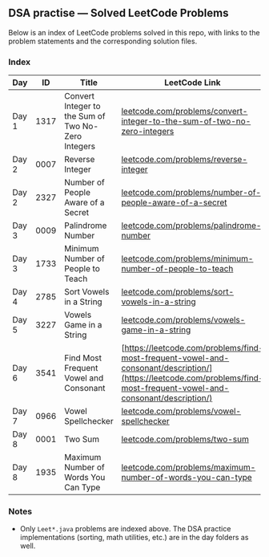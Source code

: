 ## DSA practise — Solved LeetCode Problems

Below is an index of LeetCode problems solved in this repo, with links to the problem statements and the corresponding solution files.

### Index

| Day | ID | Title | LeetCode Link | Solution |
| --- | --- | --- | --- | --- |
| Day 1 | 1317 | Convert Integer to the Sum of Two No-Zero Integers | [leetcode.com/problems/convert-integer-to-the-sum-of-two-no-zero-integers](https://leetcode.com/problems/convert-integer-to-the-sum-of-two-no-zero-integers/) | [Day 1/Leet1317.java](Day%201/Leet1317.java) |
| Day 2 | 0007 | Reverse Integer | [leetcode.com/problems/reverse-integer](https://leetcode.com/problems/reverse-integer/) | [Day 2/Leet0007.java](Day%202/Leet0007.java) |
| Day 2 | 2327 | Number of People Aware of a Secret | [leetcode.com/problems/number-of-people-aware-of-a-secret](https://leetcode.com/problems/number-of-people-aware-of-a-secret/) | [Day 2/Leet2327.java](Day%202/Leet2327.java) |
| Day 3 | 0009 | Palindrome Number | [leetcode.com/problems/palindrome-number](https://leetcode.com/problems/palindrome-number) | [Day 3/Leet0009.java](Day%203/Leet0009.java) |
| Day 3 | 1733 | Minimum Number of People to Teach | [leetcode.com/problems/minimum-number-of-people-to-teach](https://leetcode.com/problems/minimum-number-of-people-to-teach/) | [Day 3/Leet1733.java](Day%203/Leet1733.java) |
| Day 4 | 2785 | Sort Vowels in a String | [leetcode.com/problems/sort-vowels-in-a-string](https://leetcode.com/problems/sort-vowels-in-a-string/) | [Day 4/Leet2785.java](Day%204/Leet2785.java) |
| Day 5 | 3227 | Vowels Game in a String | [leetcode.com/problems/vowels-game-in-a-string](https://leetcode.com/problems/vowels-game-in-a-string/) | [Day 5/Leet3227.java](Day%205/Leet3227.java) |
| Day 6 | 3541 | Find Most Frequent Vowel and Consonant | [https://leetcode.com/problems/find-most-frequent-vowel-and-consonant/description/](https://leetcode.com/problems/find-most-frequent-vowel-and-consonant/description/) | [Day 6/Leet3541.java](Day%206/Leet3541.java) |
| Day 7 | 0966 | Vowel Spellchecker | [leetcode.com/problems/vowel-spellchecker](https://leetcode.com/problems/vowel-spellchecker/) | [Day 7/Leet966.java](Day%207/Leet966.java) |
| Day 8 | 0001 | Two Sum | [leetcode.com/problems/two-sum](https://leetcode.com/problems/two-sum/) | [Day 8/Leet0001.java](Day%208/Leet0001.java) |
| Day 8 | 1935 | Maximum Number of Words You Can Type | [leetcode.com/problems/maximum-number-of-words-you-can-type](https://leetcode.com/problems/maximum-number-of-words-you-can-type/) | [Day 8/Leet1935.java](Day%208/Leet1935.java) |

### Notes
- Only `Leet*.java` problems are indexed above. The DSA practice implementations (sorting, math utilities, etc.) are in the day folders as well.